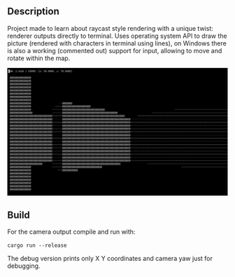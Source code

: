 ## Description

Project made to learn about raycast style rendering with a unique twist: renderer outputs directly to terminal.
Uses operating system API to draw the picture (rendered with characters in terminal using lines), on Windows there is also a working (commented out) support for input, allowing to move and rotate within the map.

![alt text](https://github.com/Im-Bee/wolfenstein_like_rendering_in_terminal/blob/main/Docs/ReadMeScreenshoot.jpg?raw=true)

## Build

For the camera output compile and run with:

```
cargo run --release
```

The debug version prints only X Y coordinates and camera yaw just for debugging.
